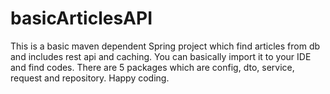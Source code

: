 # basicArticlesAPI
This is a basic maven dependent Spring project which find articles from db and includes rest api and caching.
You can basically import it to your IDE and find codes. There are 5 packages which are config, dto, service, request and repository.
Happy coding.

